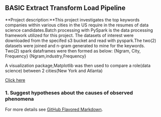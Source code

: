 ## BASIC Extract Transform Load Pipeline

**Project description:**This project investigates the top keywords companies within various cities in the US require in the resumes of data science candidates.Batch processing with PySpark is the  data processing framework utilized for this project.
 The datasets of interest were downloaded from the specifed s3 bucket and read with pyspark.The two(2) datasets were joined and n-gram generated to mine for the keywords. Two(2) spark dataframes were then formed as below:
{Ngram, City, Frequency}
{Ngram,industry,Frequency}

A visualization package,Matplotlib was then used to compare a role(data science) between 2 cities(New York and Atlanta)


[Click here](https://github.com/Adutwumwaa/Blossom-Fall-2019-Data-Engineering/tree/master/Project2)
 

### 1. Suggest hypotheses about the causes of observed phenomena

For more details see [GitHub Flavored Markdown](https://guides.github.com/features/mastering-markdown/).
